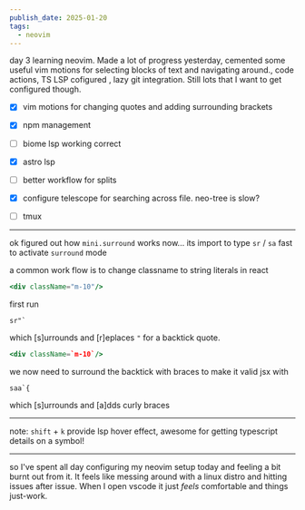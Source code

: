 ```yaml
---
publish_date: 2025-01-20
tags:
  - neovim
---
```

day 3 learning neovim. Made a lot of progress yesterday, cemented some useful vim motions for selecting blocks of text and navigating around., code actions,  TS LSP cofigured  , lazy git integration. Still lots that I want to get configured though.

- [x] vim motions for changing quotes and adding surrounding brackets
- [x] npm management
- [ ] biome lsp working correct
- [x] astro lsp
- [ ] better workflow for splits
- [x] configure telescope for searching across file. neo-tree is slow?
- [ ] tmux


---
ok figured out how `mini.surround` works now... 
its import to type `sr` / `sa`  fast to activate `surround` mode

a common work flow is to change classname to string literals in react

```jsx
<div className="m-10"/>
```


first run 

```
sr"`
``` 
which  [s]urrounds  and  [r]eplaces `"` for a  backtick quote.



```jsx
<div className=`m-10`/>
```

we now need to surround the backtick with braces to make it valid jsx with 
```
saa`{
```

which [s]urrounds and [a]dds curly braces


---
note: `shift` + `k` provide lsp hover effect, awesome for getting typescript details on a symbol!


---

so I've spent all day configuring my neovim setup today and feeling a bit burnt out from it. It feels like messing around with a linux distro and hitting issues after issue. When I open vscode it just _feels_ comfortable and things just-work.